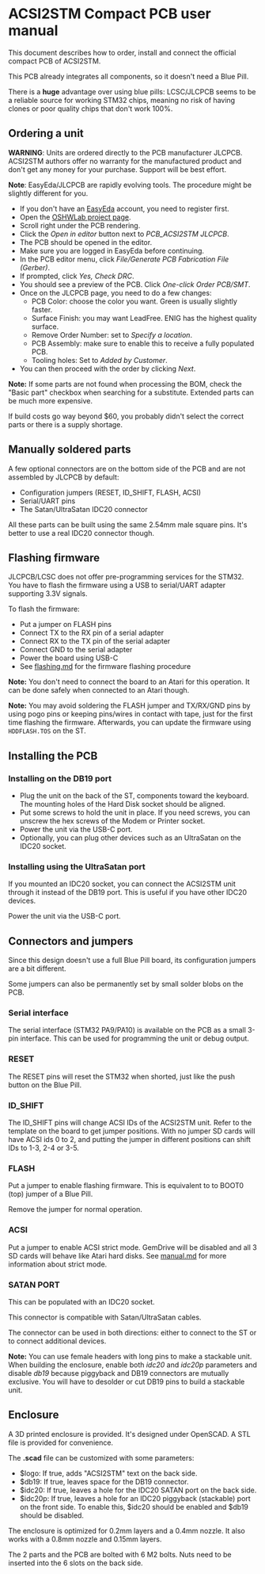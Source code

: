 ACSI2STM Compact PCB user manual
================================

This document describes how to order, install and connect the official compact
PCB of ACSI2STM.

This PCB already integrates all components, so it doesn't need a Blue Pill.

There is a **huge** advantage over using blue pills: LCSC/JLCPCB seems to be a
reliable source for working STM32 chips, meaning no risk of having clones or
poor quality chips that don't work 100%.


Ordering a unit
---------------

**WARNING**: Units are ordered directly to the PCB manufacturer JLCPCB. ACSI2STM
authors offer no warranty for the manufactured product and don't get any money
for your purchase. Support will be best effort.

**Note**: EasyEda/JLCPCB are rapidly evolving tools. The procedure might be
slightly different for you.

* If you don't have an [EasyEda](https://easyeda.com) account, you need to
  register first.
* Open the [OSHWLab project page](https://oshwlab.com/jmclabexperience/acsi2stm-jlcpcb).
* Scroll right under the PCB rendering.
* Click the *Open in editor* button next to *PCB_ACSI2STM JLCPCB*.
* The PCB should be opened in the editor.
* Make sure you are logged in EasyEda before continuing.
* In the PCB editor menu, click *File/Generate PCB Fabrication File (Gerber)*.
* If prompted, click *Yes, Check DRC*.
* You should see a preview of the PCB. Click *One-click Order PCB/SMT*.
* Once on the JLCPCB page, you need to do a few changes:
  * PCB Color: choose the color you want. Green is usually slightly faster.
  * Surface Finish: you may want LeadFree. ENIG has the highest quality surface.
  * Remove Order Number: set to *Specify a location*.
  * PCB Assembly: make sure to enable this to receive a fully populated PCB.
  * Tooling holes: Set to *Added by Customer*.
* You can then proceed with the order by clicking *Next*.

**Note:** If some parts are not found when processing the BOM, check the
"Basic part" checkbox when searching for a substitute. Extended parts can be
much more expensive.

If build costs go way beyond $60, you probably didn't select the correct parts
or there is a supply shortage.


Manually soldered parts
-----------------------

A few optional connectors are on the bottom side of the PCB and are not
assembled by JLCPCB by default:

* Configuration jumpers (RESET, ID_SHIFT, FLASH, ACSI)
* Serial/UART pins
* The Satan/UltraSatan IDC20 connector

All these parts can be built using the same 2.54mm male square pins. It's better
to use a real IDC20 connector though.


Flashing firmware
-----------------

JLCPCB/LCSC does not offer pre-programming services for the STM32. You have to
flash the firmware using a USB to serial/UART adapter supporting 3.3V signals.

To flash the firmware:

* Put a jumper on FLASH pins
* Connect TX to the RX pin of a serial adapter
* Connect RX to the TX pin of the serial adapter
* Connect GND to the serial adapter
* Power the board using USB-C
* See [flashing.md](flashing.md) for the firmware flashing procedure

**Note:** You don't need to connect the board to an Atari for this operation. It
can be done safely when connected to an Atari though.

**Note:** You may avoid soldering the FLASH jumper and TX/RX/GND pins by using
pogo pins or keeping pins/wires in contact with tape, just for the first time
flashing the firmware. Afterwards, you can update the firmware using
`HDDFLASH.TOS` on the ST.


Installing the PCB
------------------

### Installing on the DB19 port

* Plug the unit on the back of the ST, components toward the keyboard.
  The mounting holes of the Hard Disk socket should be aligned.
* Put some screws to hold the unit in place.
  If you need screws, you can unscrew the hex screws of the Modem or Printer
  socket.
* Power the unit via the USB-C port.
* Optionally, you can plug other devices such as an UltraSatan on the IDC20
  socket.


### Installing using the UltraSatan port

If you mounted an IDC20 socket, you can connect the ACSI2STM unit through it
instead of the DB19 port. This is useful if you have other IDC20 devices.

Power the unit via the USB-C port.


Connectors and jumpers
----------------------

Since this design doesn't use a full Blue Pill board, its configuration jumpers
are a bit different.

Some jumpers can also be permanently set by small solder blobs on the PCB.

### Serial interface

The serial interface (STM32 PA9/PA10) is available on the PCB as a small 3-pin
interface. This can be used for programming the unit or debug output.

### RESET

The RESET pins will reset the STM32 when shorted, just like the push button on
the Blue Pill.

### ID_SHIFT

The ID_SHIFT pins will change ACSI IDs of the ACSI2STM unit. Refer to the
template on the board to get jumper positions. With no jumper SD cards will have
ACSI ids 0 to 2, and putting the jumper in different positions can shift IDs to
1-3, 2-4 or 3-5.

### FLASH

Put a jumper to enable flashing firmware. This is equivalent to to BOOT0 (top)
jumper of a Blue Pill.

Remove the jumper for normal operation.

### ACSI

Put a jumper to enable ACSI strict mode. GemDrive will be disabled and all 3 SD
cards will behave like Atari hard disks. See [manual.md](manual.md) for more
information about strict mode.

### SATAN PORT

This can be populated with an IDC20 socket.

This connector is compatible with Satan/UltraSatan cables.

The connector can be used in both directions: either to connect to the ST or to
connect additional devices.

**Note:** You can use female headers with long pins to make a stackable unit.
When building the enclosure, enable both *idc20* and *idc20p* parameters and
disable *db19* because piggyback and DB19 connectors are mutually exclusive.
You will have to desolder or cut DB19 pins to build a stackable unit.


Enclosure
---------

A 3D printed enclosure is provided. It's designed under OpenSCAD. A STL file is
provided for convenience.

The **.scad** file can be customized with some parameters:

* $logo: If true, adds "ACSI2STM" text on the back side.
* $db19: If true, leaves space for the DB19 connector.
* $idc20: If true, leaves a hole for the IDC20 SATAN port on the back side.
* $idc20p: If true, leaves a hole for an IDC20 piggyback (stackable) port on the
  front side. To enable this, $idc20 should be enabled and $db19 should be
  disabled.

The enclosure is optimized for 0.2mm layers and a 0.4mm nozzle. It also works
with a 0.8mm nozzle and 0.15mm layers.

The 2 parts and the PCB are bolted with 6 M2 bolts. Nuts need to be inserted
into the 6 slots on the back side.

